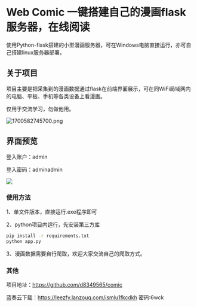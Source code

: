 # Web Comic 一键搭建自己的漫画flask服务器，在线阅读

使用Python-flask搭建的小型漫画服务器，可在Windows电脑直接运行，亦可自己搭建linux服务器部署。

## 关于项目

项目主要是把采集到的漫画数据通过flask在前端界面展示，可在同WiFi局域网内的电脑、平板、手机等各类设备上看漫画。

仅用于交流学习，勿做他用。

![1700582745700.png](http://ldzfy.cn/i/2023/11/22/655cd543adda9.png)



## 界面预览

登入账户：admin

登入密码：adminadmin

![](https://image-1302753170.cos.ap-nanjing.myqcloud.com/md_img%E9%A2%84%E8%A7%88.gif)

### 使用方法

1、单文件版本，直接运行.exe程序即可

2、python项目内运行，先安装第三方库

```bash
pip install -r requirements.txt
python app.py
```

3、漫画数据需要自行爬取，欢迎大家交流自己的爬取方式。

### 其他

项目地址：https://github.com/d8349565/comic

蓝奏云下载：https://leezfy.lanzouq.com/ismlu1fkcdkh 密码:6wck

